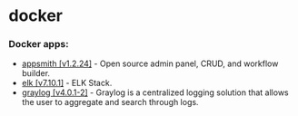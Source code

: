 # docker

### Docker apps:
 * [appsmith [v1.2.24]](https://appsmith.com/) - Open source admin panel, CRUD, and workflow builder.
 * [elk [v7.10.1]](https://www.elastic.co/what-is/elk-stack) - ELK Stack.
 * [graylog [v4.0.1-2]](https://www.graylog.org/) - Graylog is a centralized logging solution that allows the user to aggregate and search through logs.
